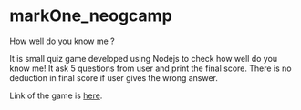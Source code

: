 # markOne_neogcamp
How well do you know me ?

It is small quiz game developed using Nodejs to check how well do you know me! It ask 5 questions from user and print the final score. There is no deduction in final score if user gives the wrong answer.

Link of the game is [here](https://replit.com/@LundPiyush/neogcampmarkOne?embed=1&output=1).
